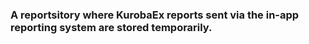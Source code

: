 ### A reportsitory where KurobaEx reports sent via the in-app reporting system are stored temporarily.
